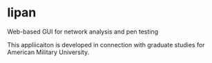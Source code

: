 # lipan
Web-based GUI for network analysis and pen testing

This appliicaiton is developed in connection with graduate studies for American Military University.

